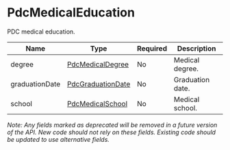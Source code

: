 # PdcMedicalEducation

PDC medical education.

| Name | Type | Required | Description |
| - | - | - | - |
| degree | [PdcMedicalDegree](pdc-medical-degree.md) | No | Medical degree. |
| graduationDate | [PdcGraduationDate](pdc-graduationdate.md) | No | Graduation date. |
| school | [PdcMedicalSchool](pdc-medical-school.md) | No | Medical school. |

*Note: Any fields marked as deprecated will be removed in a future version of the API. New code should not rely on these fields. Existing code should be updated to use alternative fields.*
